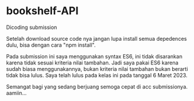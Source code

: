 # bookshelf-API
Dicoding submission

Setelah download source code nya jangan lupa install semua depedences dulu, bisa dengan cara "npm install".

Pada submission ini saya menggunakan syntax ES6, ini tidak disarankan karena tidak sesuai kriteria nilai tambahan. Jadi saya pakai ES6 karena sudah biasa menggunakannya, bukan kriteria nilai tambahan bukan berarti tidak bisa lulus. Saya telah lulus pada kelas ini pada tanggal 6 Maret 2023.

Semangat bagi yang sedang berjuang semoga cepat di acc submissionya. aamiin...

